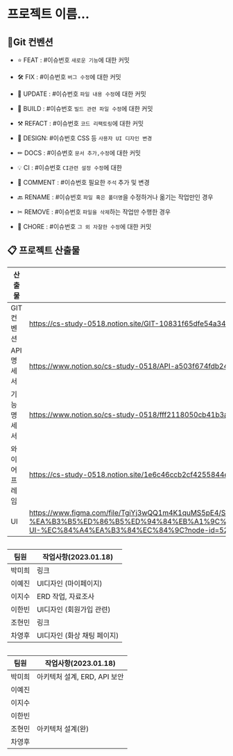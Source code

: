# 프로젝트 이름...

## 📌Git 컨벤션

- ⭐ FEAT : #이슈번호 `새로운 기능`에 대한 커밋

- 🛠 FIX : #이슈번호 `버그 수정`에 대한 커밋

- 📝 UPDATE : #이슈번호 `파일 내용 수정`에 대한 커밋

- 🧱 BUILD : #이슈번호 `빌드 관련 파일 수정`에 대한 커밋

- ⚒ REFACT : #이슈번호 `코드 리팩토링`에 대한 커밋

- 🎨 DESIGN: #이슈번호 CSS 등 `사용자 UI 디자인 변경`

- ✏ DOCS : #이슈번호 `문서 추가,수정`에 대한 커밋

- 💡 CI : #이슈번호 `CI관련 설정 수정`에 대한

- 💬 COMMENT : #이슈번호 필요한 `주석` 추가 및 변경

- 🔙 RENAME : #이슈번호 `파일 혹은 폴더명`을 수정하거나 옮기는 작업만인 경우

- ✂ REMOVE : #이슈번호 `파일을 삭제`하는 작업만 수행한 경우

- 👏 CHORE : #이슈번호 `그 외 자잘한 수정`에 대한 커밋

## 📋 프로젝트 산출물

| 산출물     | 링크                                                                                                                                                                                                                             |
| ------- | ------------------------------------------------------------------------------------------------------------------------------------------------------------------------------------------------------------------------------ |
| GIT 컨벤션 | https://cs-study-0518.notion.site/GIT-10831f65dfe54a34aead883402303b6f                                                                                                                                                         |
| API 명세서 | https://www.notion.so/cs-study-0518/API-a503f674fdb24bda81c59c061a53a438                                                                                                                                                       |
| 기능명세서   | https://www.notion.so/cs-study-0518/fff2118050cb41b3a7e912a126972f1c                                                                                                                                                           |
| 와이어프레임  | https://cs-study-0518.notion.site/1e6c46ccb2cf4255844e8e954bd06cf8                                                                                                                                                             |
| UI      | https://www.figma.com/file/TgiYj3wQQ1m4K1quMS5pE4/SSAFY-A408%ED%8C%80-%EA%B3%B5%ED%86%B5%ED%94%84%EB%A1%9C%EC%A0%9D%ED%8A%B8(%EC%9B%B9%EA%B8%B0%EC%88%A0)-UI-%EC%84%A4%EA%B3%84%EC%84%9C?node-id=52%3A364&t=H7rcDXAhVfu6GGXk-0 |

## 

| 팀원  | 작업사항(2023.01.18)  |
| --- | ----------------- |
| 박미희 | 링크                |
| 이예진 | UI디자인 (마이페이지)     |
| 이지수 | ERD 작업, 자료조사               |
| 이한빈 | UI디자인 (회원가입 관련)                 |
| 조현민 | 링크                |
| 차영후 | UI디자인 (화상 채팅 페이지) |


## 

| 팀원  | 작업사항(2023.01.18)  |
| --- | ----------------- |
| 박미희 |  아키텍처 설계, ERD, API 보안  |
| 이예진 |     |
| 이지수 |               |
| 이한빈 |                  |
| 조현민 |    아키텍처 설계(완)        |
| 차영후 |  |
